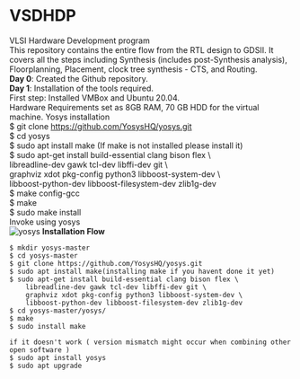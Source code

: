 # VSDHDP
VLSI Hardware Development program <br>
This repository contains the entire flow from the RTL design to GDSII. It covers all the steps including Synthesis (includes post-Synthesis analysis), Floorplanning, Placement, clock tree synthesis - CTS, and Routing. <br>
**Day 0**: Created the Github repository. <br>
**Day 1**: Installation of the tools required. <br>
First step: Installed VMBox and Ubuntu 20.04. <br>
Hardware Requirements set as 8GB RAM, 70 GB HDD for the virtual machine.
Yosys installation <br>
$ git clone https://github.com/YosysHQ/yosys.git <br>
$ cd yosys <br>
$ sudo apt install make (If make is not installed please install it) <br>
$ sudo apt-get install build-essential clang bison flex \ <br>
    libreadline-dev gawk tcl-dev libffi-dev git \ <br>
    graphviz xdot pkg-config python3 libboost-system-dev \ <br>
    libboost-python-dev libboost-filesystem-dev zlib1g-dev <br>
$ make config-gcc <br>
$ make <br>
$ sudo make install <br>
Invoke using yosys <br>
![yosys](https://github.com/sathyakanthv/VSDHDP/assets/4946509/9b4ee86d-35b4-403d-851e-c34492411a89)
__Installation Flow__
```
$ mkdir yosys-master
$ cd yosys-master
$ git clone https://github.com/YosysHQ/yosys.git
$ sudo apt install make(installing make if you havent done it yet)
$ sudo apt-get install build-essential clang bison flex \
    libreadline-dev gawk tcl-dev libffi-dev git \
    graphviz xdot pkg-config python3 libboost-system-dev \
    libboost-python-dev libboost-filesystem-dev zlib1g-dev
$ cd yosys-master/yosys/
$ make
$ sudo install make

if it doesn't work ( version mismatch might occur when combining other open software )
$ sudo apt install yosys
$ sudo apt upgrade
```
